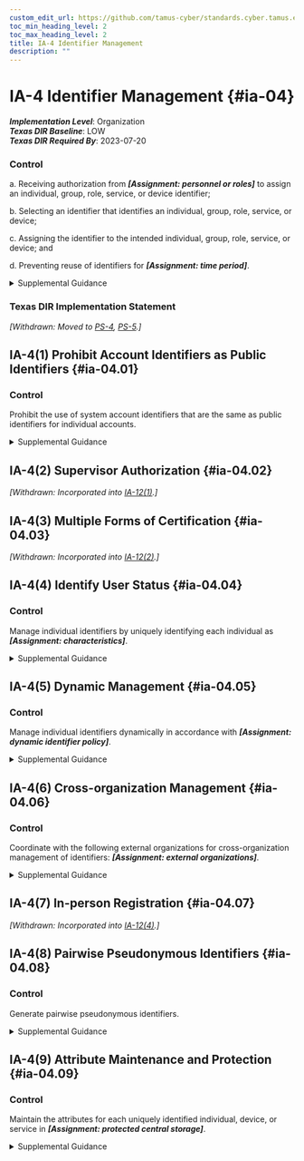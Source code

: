 ```yaml
---
custom_edit_url: https://github.com/tamus-cyber/standards.cyber.tamus.edu/tree/main/static/content/tamus.edu/TAMUS_profile.xml
toc_min_heading_level: 2
toc_max_heading_level: 2
title: IA-4 Identifier Management
description: ""
---
```


# IA-4 Identifier Management {#ia-04}

_**Implementation Level**_: Organization\
_**Texas DIR Baseline**_: LOW\
_**Texas DIR Required By**_: 2023-07-20

### Control

a. Receiving authorization from _**[Assignment: personnel or roles]**_ to assign an individual, group, role, service, or device identifier;

b. Selecting an identifier that identifies an individual, group, role, service, or device;

c. Assigning the identifier to the intended individual, group, role, service, or device; and

d. Preventing reuse of identifiers for _**[Assignment: time period]**_.

<details>
  <summary>Supplemental Guidance</summary>

a. Receiving authorization from _**[Assignment: personnel or roles]**_ to assign an individual, group, role, service, or device identifier;

b. Selecting an identifier that identifies an individual, group, role, service, or device;

c. Assigning the identifier to the intended individual, group, role, service, or device; and

d. Preventing reuse of identifiers for _**[Assignment: time period]**_.

</details>

### Texas DIR Implementation Statement

_[Withdrawn: Moved to [PS-4](../ps/ps-04#ps-04), [PS-5](../ps/ps-05#ps-05).]_

## IA-4(1) Prohibit Account Identifiers as Public Identifiers {#ia-04.01}

### Control

Prohibit the use of system account identifiers that are the same as public identifiers for individual accounts.

<details>
  <summary>Supplemental Guidance</summary>

Prohibit the use of system account identifiers that are the same as public identifiers for individual accounts.

</details>

## IA-4(2) Supervisor Authorization {#ia-04.02}

_[Withdrawn: Incorporated into [IA-12(1)](../ia/ia-12#ia-12.01).]_

## IA-4(3) Multiple Forms of Certification {#ia-04.03}

_[Withdrawn: Incorporated into [IA-12(2)](../ia/ia-12#ia-12.02).]_

## IA-4(4) Identify User Status {#ia-04.04}

### Control

Manage individual identifiers by uniquely identifying each individual as _**[Assignment: characteristics]**_.

<details>
  <summary>Supplemental Guidance</summary>

Manage individual identifiers by uniquely identifying each individual as _**[Assignment: characteristics]**_.

</details>

## IA-4(5) Dynamic Management {#ia-04.05}

### Control

Manage individual identifiers dynamically in accordance with _**[Assignment: dynamic identifier policy]**_.

<details>
  <summary>Supplemental Guidance</summary>

Manage individual identifiers dynamically in accordance with _**[Assignment: dynamic identifier policy]**_.

</details>

## IA-4(6) Cross-organization Management {#ia-04.06}

### Control

Coordinate with the following external organizations for cross-organization management of identifiers: _**[Assignment: external organizations]**_.

<details>
  <summary>Supplemental Guidance</summary>

Coordinate with the following external organizations for cross-organization management of identifiers: _**[Assignment: external organizations]**_.

</details>

## IA-4(7) In-person Registration {#ia-04.07}

_[Withdrawn: Incorporated into [IA-12(4)](../ia/ia-12#ia-12.04).]_

## IA-4(8) Pairwise Pseudonymous Identifiers {#ia-04.08}

### Control

Generate pairwise pseudonymous identifiers.

<details>
  <summary>Supplemental Guidance</summary>

Generate pairwise pseudonymous identifiers.

</details>

## IA-4(9) Attribute Maintenance and Protection {#ia-04.09}

### Control

Maintain the attributes for each uniquely identified individual, device, or service in _**[Assignment: protected central storage]**_.

<details>
  <summary>Supplemental Guidance</summary>

Maintain the attributes for each uniquely identified individual, device, or service in _**[Assignment: protected central storage]**_.

</details>

